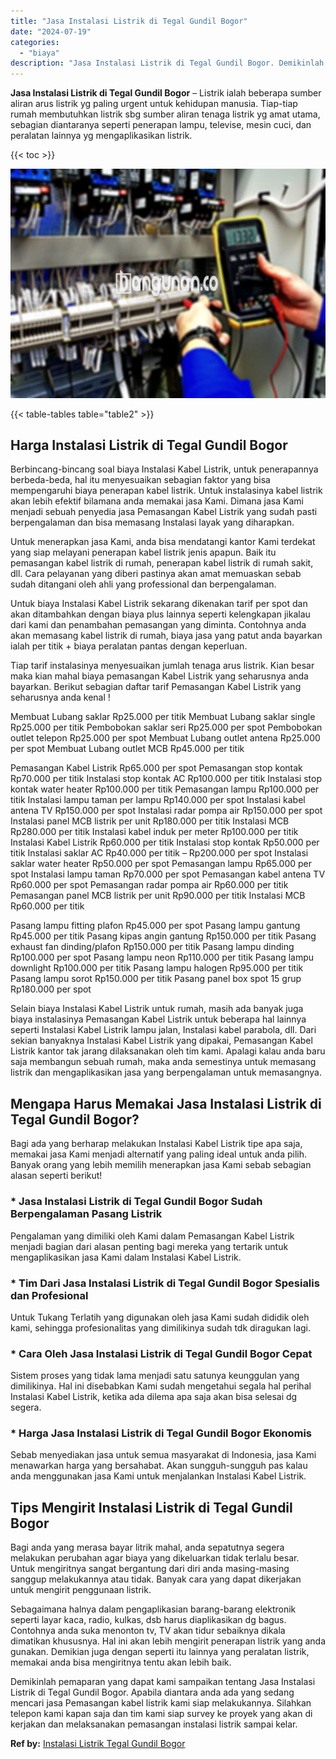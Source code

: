 ```yaml
---
title: "Jasa Instalasi Listrik di Tegal Gundil Bogor"
date: "2024-07-19"
categories: 
  - "biaya"
description: "Jasa Instalasi Listrik di Tegal Gundil Bogor. Demikinlah pemaparan yang dapat kami sampaikan tentang Jasa Instalasi Listrik di Tegal Gundil Bogor. Apabila di..."
---
```


**Jasa Instalasi Listrik di Tegal Gundil Bogor** – Listrik ialah beberapa sumber aliran arus listrik yg paling urgent untuk kehidupan manusia. Tiap-tiap rumah membutuhkan listrik sbg sumber aliran tenaga listrik yg amat utama, sebagian diantaranya seperti penerapan lampu, televise, mesin cuci, dan peralatan lainnya yg mengaplikasikan listrik.

{{< toc >}}

![Jasa Instalasi Listrik di Tegal Gundil Bogor](/images/instalasi-listrik-murah05.png)

{{< table-tables table="table2" >}}

## Harga Instalasi Listrik di Tegal Gundil Bogor

Berbincang-bincang soal biaya Instalasi Kabel Listrik, untuk penerapannya berbeda-beda, hal itu menyesuaikan sebagian faktor yang bisa mempengaruhi biaya penerapan kabel listrik. Untuk instalasinya kabel listrik akan lebih efektif bilamana anda memakai jasa Kami. Dimana jasa Kami menjadi sebuah penyedia jasa Pemasangan Kabel Listrik yang sudah pasti berpengalaman dan bisa memasang Instalasi layak yang diharapkan.

Untuk menerapkan jasa Kami, anda bisa mendatangi kantor Kami terdekat yang siap melayani penerapan kabel listrik jenis apapun. Baik itu pemasangan kabel listrik di rumah, penerapan kabel listrik di rumah sakit, dll. Cara pelayanan yang diberi pastinya akan amat memuaskan sebab sudah ditangani oleh ahli yang professional dan berpengalaman.

Untuk biaya Instalasi Kabel Listrik sekarang dikenakan tarif per spot dan akan ditambahkan dengan biaya plus lainnya seperti kelengkapan jikalau dari kami dan penambahan pemasangan yang diminta. Contohnya anda akan memasang kabel listrik di rumah, biaya jasa yang patut anda bayarkan ialah per titik + biaya peralatan pantas dengan keperluan.

Tiap tarif instalasinya menyesuaikan jumlah tenaga arus listrik. Kian besar maka kian mahal biaya pemasangan Kabel Listrik yang seharusnya anda bayarkan. Berikut sebagian daftar tarif Pemasangan Kabel Listrik yang seharusnya anda kenal !

Membuat Lubang saklar Rp25.000 per titik Membuat Lubang saklar single Rp25.000 per titik Pembobokan saklar seri Rp25.000 per spot Pembobokan outlet telepon Rp25.000 per spot Membuat Lubang outlet antena Rp25.000 per spot Membuat Lubang outlet MCB Rp45.000 per titik

Pemasangan Kabel Listrik Rp65.000 per spot Pemasangan stop kontak Rp70.000 per titik Instalasi stop kontak AC Rp100.000 per titik Instalasi stop kontak water heater Rp100.000 per titik Pemasangan lampu Rp100.000 per titik Instalasi lampu taman per lampu Rp140.000 per spot Instalasi kabel antena TV Rp150.000 per spot Instalasi radar pompa air Rp150.000 per spot Instalasi panel MCB listrik per unit Rp180.000 per titik Instalasi MCB Rp280.000 per titik Instalasi kabel induk per meter Rp100.000 per titik Instalasi Kabel Listrik Rp60.000 per titik Instalasi stop kontak Rp50.000 per titik Instalasi saklar AC Rp40.000 per titik – Rp200.000 per spot Instalasi saklar water heater Rp50.000 per spot Pemasangan lampu Rp65.000 per spot Instalasi lampu taman Rp70.000 per spot Pemasangan kabel antena TV Rp60.000 per spot Pemasangan radar pompa air Rp60.000 per titik Pemasangan panel MCB listrik per unit Rp90.000 per titik Instalasi MCB Rp60.000 per titik

Pasang lampu fitting plafon Rp45.000 per spot Pasang lampu gantung Rp45.000 per titik Pasang kipas angin gantung Rp150.000 per titik Pasang exhaust fan dinding/plafon Rp150.000 per titik Pasang lampu dinding Rp100.000 per spot Pasang lampu neon Rp110.000 per titik Pasang lampu downlight Rp100.000 per titik Pasang lampu halogen Rp95.000 per titik Pasang lampu sorot Rp150.000 per titik Pasang panel box spot 15 grup Rp180.000 per spot

Selain biaya Instalasi Kabel Listrik untuk rumah, masih ada banyak juga biaya instalasinya Pemasangan Kabel Listrik untuk beberapa hal lainnya seperti Instalasi Kabel Listrik lampu jalan, Instalasi kabel parabola, dll. Dari sekian banyaknya Instalasi Kabel Listrik yang dipakai, Pemasangan Kabel Listrik kantor tak jarang dilaksanakan oleh tim kami. Apalagi kalau anda baru saja membangun sebuah rumah, maka anda semestinya untuk memasang listrik dan mengaplikasikan jasa yang berpengalaman untuk memasangnya.

## Mengapa Harus Memakai Jasa Instalasi Listrik di Tegal Gundil Bogor?

Bagi ada yang berharap melakukan Instalasi Kabel Listrik tipe apa saja, memakai jasa Kami menjadi alternatif yang paling ideal untuk anda pilih. Banyak orang yang lebih memilih menerapkan jasa Kami sebab sebagian alasan seperti berikut!

### \* Jasa Instalasi Listrik di Tegal Gundil Bogor Sudah Berpengalaman Pasang Listrik

Pengalaman yang dimiliki oleh Kami dalam Pemasangan Kabel Listrik menjadi bagian dari alasan penting bagi mereka yang tertarik untuk mengaplikasikan jasa Kami dalam Instalasi Kabel Listrik.

### \* Tim Dari Jasa Instalasi Listrik di Tegal Gundil Bogor Spesialis dan Profesional

Untuk Tukang Terlatih yang digunakan oleh jasa Kami sudah dididik oleh kami, sehingga profesionalitas yang dimilikinya sudah tdk diragukan lagi.

### \* Cara Oleh Jasa Instalasi Listrik di Tegal Gundil Bogor Cepat

Sistem proses yang tidak lama menjadi satu satunya keunggulan yang dimilikinya. Hal ini disebabkan Kami sudah mengetahui segala hal perihal Instalasi Kabel Listrik, ketika ada dilema apa saja akan bisa selesai dg segera.

### \* Harga Jasa Instalasi Listrik di Tegal Gundil Bogor Ekonomis

Sebab menyediakan jasa untuk semua masyarakat di Indonesia, jasa Kami menawarkan harga yang bersahabat. Akan sungguh-sungguh pas kalau anda menggunakan jasa Kami untuk menjalankan Instalasi Kabel Listrik.

## Tips Mengirit Instalasi Listrik di Tegal Gundil Bogor


Bagi anda yang merasa bayar litrik mahal, anda sepatutnya segera melakukan perubahan agar biaya yang dikeluarkan tidak terlalu besar. Untuk mengiritnya sangat bergantung dari diri anda masing-masing sanggup melakukannya atau tidak. Banyak cara yang dapat dikerjakan untuk mengirit penggunaan listrik.

Sebagaimana halnya dalam pengaplikasian barang-barang elektronik seperti layar kaca, radio, kulkas, dsb harus diaplikasikan dg bagus. Contohnya anda suka menonton tv, TV akan tidur sebaiknya dikala dimatikan khususnya. Hal ini akan lebih mengirit penerapan listrik yang anda gunakan. Demikian juga dengan seperti itu lainnya yang peralatan listrik, memakai anda bisa mengiritnya tentu akan lebih baik.

Demikinlah pemaparan yang dapat kami sampaikan tentang Jasa Instalasi Listrik di Tegal Gundil Bogor. Apabila diantara anda ada yang sedang mencari jasa Pemasangan kabel listrik kami siap melakukannya. Silahkan telepon kami kapan saja dan tim kami siap survey ke proyek yang akan di kerjakan dan melaksanakan pemasangan instalasi listrik sampai kelar.

**Ref by:** [Instalasi Listrik Tegal Gundil Bogor](https://id.wikipedia.org/wiki/Instalasi)
